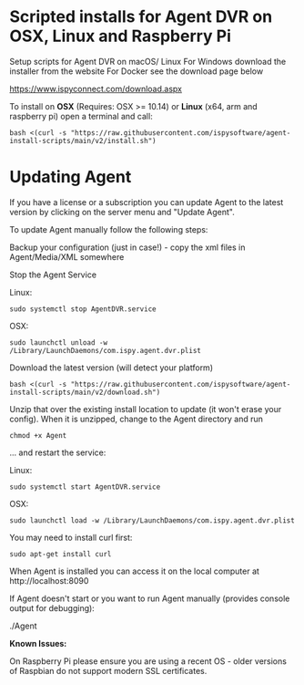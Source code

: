 # Scripted installs for Agent DVR on OSX, Linux and Raspberry Pi
Setup scripts for Agent DVR on macOS/ Linux
For Windows download the installer from the website
For Docker see the download page below

https://www.ispyconnect.com/download.aspx

To install on **OSX** (Requires: OSX >= 10.14) or **Linux** (x64, arm and raspberry pi) open a terminal and call:

    bash <(curl -s "https://raw.githubusercontent.com/ispysoftware/agent-install-scripts/main/v2/install.sh")

# Updating Agent

If you have a license or a subscription you can update Agent to the latest version by clicking on the server menu and "Update Agent".

To update Agent manually follow the following steps:

Backup your configuration (just in case!) - copy the xml files in Agent/Media/XML somewhere

Stop the Agent Service

Linux:

    sudo systemctl stop AgentDVR.service

OSX:
    
    sudo launchctl unload -w /Library/LaunchDaemons/com.ispy.agent.dvr.plist

Download the latest version (will detect your platform)

    bash <(curl -s "https://raw.githubusercontent.com/ispysoftware/agent-install-scripts/main/v2/download.sh")
    
Unzip that over the existing install location to update (it won't erase your config). When it is unzipped, change to the Agent directory and run

    chmod +x Agent
    
... and restart the service:

Linux: 

    sudo systemctl start AgentDVR.service

OSX:

    sudo launchctl load -w /Library/LaunchDaemons/com.ispy.agent.dvr.plist

You may need to install curl first:

    sudo apt-get install curl

When Agent is installed you can access it on the local computer at http://localhost:8090


If Agent doesn't start or you want to run Agent manually (provides console output for debugging):

./Agent

**Known Issues:**

On Raspberry Pi please ensure you are using a recent OS - older versions of Raspbian do not support modern SSL certificates.

